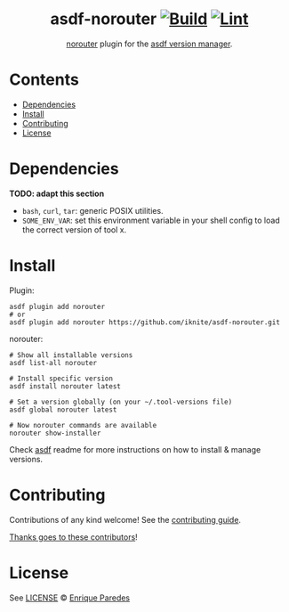 <div align="center">

# asdf-norouter [![Build](https://github.com/iknite/asdf-norouter/actions/workflows/build.yml/badge.svg)](https://github.com/iknite/asdf-norouter/actions/workflows/build.yml) [![Lint](https://github.com/iknite/asdf-norouter/actions/workflows/lint.yml/badge.svg)](https://github.com/iknite/asdf-norouter/actions/workflows/lint.yml)


[norouter](https://norouter.io/docs/) plugin for the [asdf version manager](https://asdf-vm.com).

</div>

# Contents

- [Dependencies](#dependencies)
- [Install](#install)
- [Contributing](#contributing)
- [License](#license)

# Dependencies

**TODO: adapt this section**

- `bash`, `curl`, `tar`: generic POSIX utilities.
- `SOME_ENV_VAR`: set this environment variable in your shell config to load the correct version of tool x.

# Install

Plugin:

```shell
asdf plugin add norouter
# or
asdf plugin add norouter https://github.com/iknite/asdf-norouter.git
```

norouter:

```shell
# Show all installable versions
asdf list-all norouter

# Install specific version
asdf install norouter latest

# Set a version globally (on your ~/.tool-versions file)
asdf global norouter latest

# Now norouter commands are available
norouter show-installer
```

Check [asdf](https://github.com/asdf-vm/asdf) readme for more instructions on how to
install & manage versions.

# Contributing

Contributions of any kind welcome! See the [contributing guide](contributing.md).

[Thanks goes to these contributors](https://github.com/iknite/asdf-norouter/graphs/contributors)!

# License

See [LICENSE](LICENSE) © [Enrique Paredes](https://github.com/iknite/)
